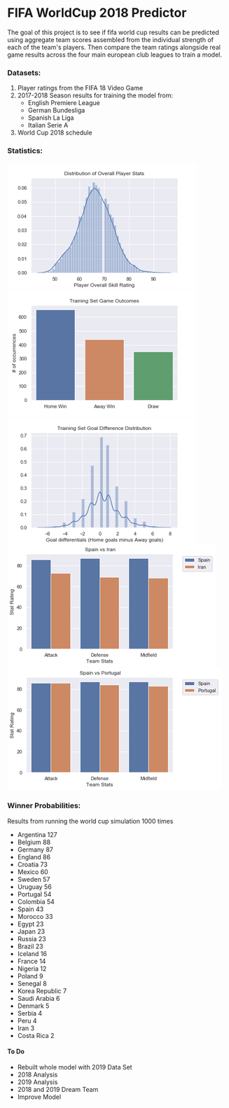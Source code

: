 # FIFA WorldCup 2018 Predictor
The goal of this project is to see if fifa world cup results can be predicted using aggregate team scores assembled from the individual strength of each of the team's players. Then compare the team ratings alongside real game results across the four main european club leagues to train a model.

### Datasets:
1. Player ratings from the FIFA 18 Video Game
2. 2017-2018 Season results for training the model from:
    * English Premiere League
    * German Bundesliga
    * Spanish La Liga
    * Italian Serie A
3. World Cup 2018 schedule

### Statistics:
![Run](Images/player_stats_distribution.png) ![Run](Images/training_set_outcomes.png)
![Run](Images/goal_diff_distribution.png) ![Run](Images/spain_vs_iran.png)
![Run](Images/spain_vs_portugal.png)

### Winner Probabilities: 

Results from running the world cup simulation 1000 times
* Argentina 127
* Belgium 88
* Germany 87
* England 86
* Croatia 73
* Mexico 60
* Sweden 57
* Uruguay 56
* Portugal 54
* Colombia 54
* Spain 43
* Morocco 33
* Egypt 23
* Japan 23
* Russia 23
* Brazil 23
* Iceland 16
* France 14
* Nigeria 12
* Poland 9
* Senegal 8
* Korea Republic 7
* Saudi Arabia 6
* Denmark 5
* Serbia 4
* Peru 4
* Iran 3
* Costa Rica 2

#### To Do
* Rebuilt whole model with 2019 Data Set
* 2018 Analysis
* 2019 Analysis
* 2018 and 2019 Dream Team
* Improve Model
